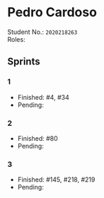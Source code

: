 # Pedro Cardoso

Student No.: `2020218263`  
Roles: 

## Sprints

### 1

* Finished: #4, #34
* Pending:

### 2

* Finished: #80
* Pending:

### 3

* Finished: #145, #218, #219
* Pending:

